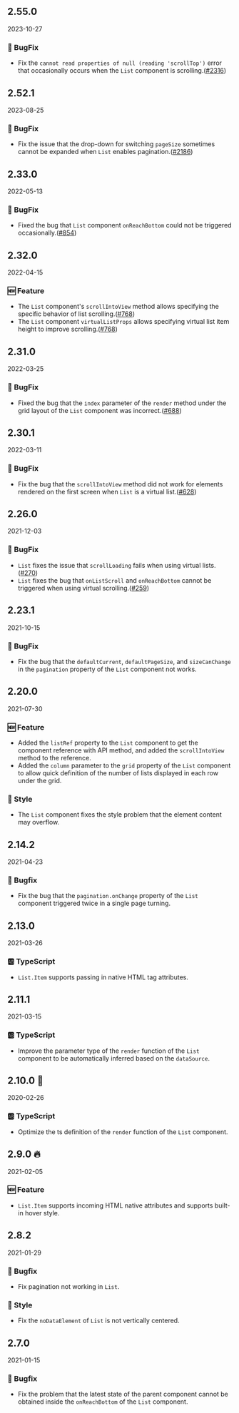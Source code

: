 ## 2.55.0

2023-10-27

### 🐛 BugFix

- Fix the `cannot read properties of null (reading 'scrollTop')` error that occasionally occurs when the `List` component is scrolling.([#2316](https://github.com/arco-design/arco-design/pull/2316))

## 2.52.1

2023-08-25

### 🐛 BugFix

- Fix the issue that the drop-down for switching `pageSize` sometimes cannot be expanded when `List` enables pagination.([#2186](https://github.com/arco-design/arco-design/pull/2186))

## 2.33.0

2022-05-13

### 🐛 BugFix

- Fixed the bug that `List` component `onReachBottom` could not be triggered occasionally.([#854](https://github.com/arco-design/arco-design/pull/854))

## 2.32.0

2022-04-15

### 🆕 Feature

- The `List` component's `scrollIntoView` method allows specifying the specific behavior of list scrolling.([#768](https://github.com/arco-design/arco-design/pull/768))
- The `List` component `virtualListProps` allows specifying virtual list item height to improve scrolling.([#768](https://github.com/arco-design/arco-design/pull/768))

## 2.31.0

2022-03-25

### 🐛 BugFix

- Fixed the bug that the `index` parameter of the `render` method under the grid layout of the `List` component was incorrect.([#688](https://github.com/arco-design/arco-design/pull/688))

## 2.30.1

2022-03-11

### 🐛 BugFix

- Fix the bug that the `scrollIntoView` method did not work for elements rendered on the first screen when `List` is a virtual list.([#628](https://github.com/arco-design/arco-design/pull/628))

## 2.26.0

2021-12-03

### 🐛 BugFix

- `List` fixes the issue that `scrollLoading` fails when using virtual lists.([#270](https://github.com/arco-design/arco-design/pull/270))
- `List` fixes the bug that `onListScroll` and `onReachBottom` cannot be triggered when using virtual scrolling.([#259](https://github.com/arco-design/arco-design/pull/259))

## 2.23.1

2021-10-15

### 🐛 BugFix

- Fix the bug that the `defaultCurrent`, `defaultPageSize`, and `sizeCanChange` in the `pagination` property of the `List` component not works.

## 2.20.0

2021-07-30

### 🆕 Feature

- Added the `listRef` property to the `List` component to get the component reference with API method, and added the `scrollIntoView` method to the reference.
- Added the `column` parameter to the `grid` property of the `List` component to allow quick definition of the number of lists displayed in each row under the grid.

### 💅 Style

- The `List` component fixes the style problem that the element content may overflow.



## 2.14.2

2021-04-23

### 🐛 Bugfix

- Fix the bug that the `pagination.onChange` property of the `List` component triggered twice in a single page turning.

## 2.13.0

2021-03-26

### 🆎 TypeScript

- `List.Item` supports passing in native HTML tag attributes.



## 2.11.1

2021-03-15

### 🆎 TypeScript

- Improve the parameter type of the `render` function of the `List` component to be automatically inferred based on the `dataSource`.



## 2.10.0 🏮

2020-02-26

### 🆎 TypeScript

- Optimize the ts definition of the `render` function of the `List` component.



## 2.9.0 🔥

2021-02-05

### 🆕 Feature

- `List.Item` supports incoming HTML native attributes and supports built-in hover style.

## 2.8.2

2021-01-29

### 🐛 Bugfix

- Fix pagination not working in `List`.



### 💅 Style

- Fix the `noDataElement` of `List` is not vertically centered.



## 2.7.0

2021-01-15

### 🐛 Bugfix

- Fix the problem that the latest state of the parent component cannot be obtained inside the `onReachBottom` of the `List` component.

